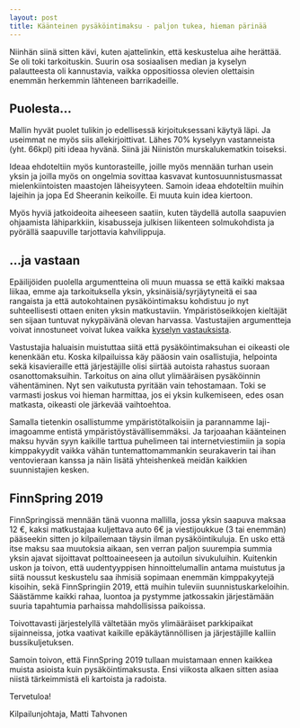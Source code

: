 ```yaml
---
layout: post
title: Käänteinen pysäköintimaksu - paljon tukea, hieman pärinää
---
```


Niinhän siinä sitten kävi, kuten ajattelinkin, että keskustelua aihe herättää. Se oli toki tarkoituskin. Suurin osa sosiaalisen median ja kyselyn palautteesta oli kannustavia, vaikka oppositiossa olevien olettaisin enemmän herkemmin lähteneen barrikadeille.

## Puolesta…

Mallin hyvät puolet tulikin jo edellisessä kirjoituksessani käytyä läpi. Ja useimmat ne myös siis allekirjoittivat. Lähes 70% kyselyyn vastanneista (yht. 66kpl) piti ideaa hyvänä. Siinä jäi Niinistön murskalukematkin toiseksi.

Ideaa ehdoteltiin myös kuntorasteille, joille myös mennään turhan usein yksin ja joilla myös on ongelmia sovittaa kasvavat kuntosuunnistusmassat mielenkiintoisten maastojen läheisyyteen. Samoin ideaa ehdoteltiin muihin lajeihin ja jopa Ed Sheeranin keikoille. Ei muuta kuin idea kiertoon.

Myös hyviä jatkoideoita aiheeseen saatiin, kuten täydellä autolla saapuvien ohjaamista lähiparkkiin, kisabusseja julkisen liikenteen solmukohdista ja pyörällä saapuville tarjottavia kahvilippuja.
## …ja vastaan

Epäilijöiden puolella argumentteina oli muun muassa se että kaikki maksaa liikaa, emme aja tarkoituksella yksin, yksinäisiä/syrjäytyneitä ei saa rangaista ja että autokohtainen pysäköintimaksu kohdistuu jo nyt suhteellisesti ottaen eniten yksin matkustaviin. Ympäristöseikkojen kieltäjät sen sijaan tuntuvat nykypäivänä olevan harvassa. Vastustajien argumentteja voivat innostuneet voivat lukea vaikka [kyselyn vastauksista](https://docs.google.com/forms/d/e/1FAIpQLSdkaORMugq5C7I43zzEOYeOw2MP_AzJoX7GueujhZKJYAzP1w/viewanalytics).

Vastustajia haluaisin muistuttaa siitä että pysäköintimaksuhan ei oikeasti ole kenenkään etu. Koska kilpailuissa käy pääosin vain osallistujia, helpointa sekä kisavieraille että järjestäjille olisi siirtää autoista rahastus suoraan osanottomaksuihin. Tarkoitus on aina ollut ylimääräisen pysäköinnin vähentäminen. Nyt sen vaikutusta pyritään vain tehostamaan. Toki se varmasti joskus voi hieman harmittaa, jos ei yksin kulkemiseen, edes osan matkasta, oikeasti ole järkevää vaihtoehtoa.

Samalla tietenkin osallistumme ympäristötalkoisiin ja parannamme laji-imagoamme entistä ympäristöystävällisemmäksi. Ja tarjoaahan käänteinen maksu hyvän syyn kaikille tarttua puhelimeen tai internetviestimiin ja sopia kimppakyydit vaikka vähän tuntemattomammankin seurakaverin tai ihan ventovieraan kanssa ja näin lisätä yhteishenkeä meidän kaikkien suunnistajien kesken. 

## FinnSpring 2019

FinnSpringissä mennään tänä vuonna mallilla, jossa yksin saapuva maksaa 12 €, kaksi matkustajaa kuljettava auto 6€ ja viestijoukkue (3 tai enemmän) pääseekin sitten jo kilpailemaan täysin ilman pysäköintikuluja. En usko että itse maksu saa muutoksia aikaan, sen verran paljon suurempia summia yksin ajavat sijoittavat polttoaineeseen ja autoilun sivukuluihin. Kuitenkin uskon ja toivon, että uudentyyppisen hinnoittelumallin antama muistutus ja siitä noussut keskustelu saa ihmisiä sopimaan enemmän kimppakyytejä kisoihin, sekä FinnSpringiin 2019, että muihin tuleviin suunnistuskarkeloihin. Säästämme kaikki rahaa, luontoa ja pystymme jatkossakin järjestämään suuria tapahtumia parhaissa mahdollisissa paikoissa.

Toivottavasti järjestelyllä vältetään myös ylimääräiset parkkipaikat sijainneissa, jotka vaativat kaikille epäkäytännöllisen ja järjestäjille kalliin bussikuljetuksen.

Samoin toivon, että FinnSpring 2019 tullaan muistamaan ennen kaikkea muista asioista kuin pysäköintimaksusta. Ensi viikosta alkaen sitten asiaa niistä tärkeimmistä eli kartoista ja radoista.

Tervetuloa!

Kilpailunjohtaja,
Matti Tahvonen
